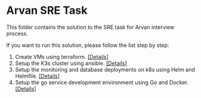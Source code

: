 # Arvan SRE Task

This folder contains the solution to the SRE task for Arvan interview process.

If you want to run this solution, please follow the list step by step:

1. Create VMs using terraform. [[Details]]("./terraform/HOWTO.md")
2. Setup the K3s cluster using ansible. [[Details]]("./ansible/HOWTO.md")
3. Setup the monitoring and database deployments on k8s using Helm and Helmfile. [[Details]]("./helm/HOWTO.md")
4. Setup the go service development environment using Go and Docker. [[Details]]("./service/HOWTO.md")
